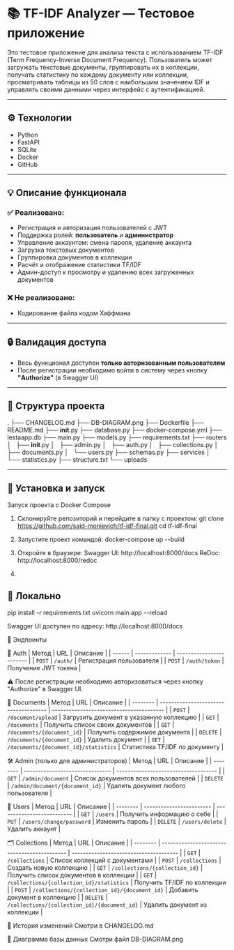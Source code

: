 # 📚 TF-IDF Analyzer — Тестовое приложение

Это тестовое приложение для анализа текста с использованием TF-IDF (Term Frequency-Inverse Document Frequency). Пользователь может загружать текстовые документы, группировать их в коллекции, получать статистику по каждому документу или коллекции, просматривать таблицы из 50 слов с наибольшим значением IDF и управлять своими данными через интерфейс с аутентификацией.

---

## ⚙️ Технологии

- Python
- FastAPI
- SQLite
- Docker
- GitHub

---

## 💡 Описание функционала

### ✅ Реализовано:
- Регистрация и авторизация пользователей с JWT
- Поддержка ролей: **пользователь** и **администратор**
- Управление аккаунтом: смена пароля, удаление аккаунта
- Загрузка текстовых документов
- Группировка документов в коллекции
- Расчёт и отображение статистики TF/IDF
- Админ-доступ к просмотру и удалению всех загруженных документов

### ❌ Не реализовано:
- Кодирование файла кодом Хаффмана

---

## 🔒 Валидация доступа

- Весь функционал доступен **только авторизованным пользователям**
- После регистрации необходимо войти в систему через кнопку **"Authorize"** (в Swagger UI)

---

## 📁 Структура проекта

.
├── CHANGELOG.md
├── DB-DIAGRAM.png
├── Dockerfile
├── README.md
├── __init__.py
├── database.py
├── docker-compose.yml
├── lestaapp.db
├── main.py
├── models.py
├── requirements.txt
├── routers
│   ├── __init__.py
│   ├── admin.py
│   ├── auth.py
│   ├── collections.py
│   ├── documents.py
│   └── users.py
├── schemas.py
├── services
│   └── statistics.py
├── structure.txt
└── uploads

---

## 🚀 Установка и запуск

Запуск проекта с Docker Compose
1. Склонируйте репозиторий и перейдите в папку с проектом:
    git clone https://github.com/said-monievich/tf-idf-final.git
    cd tf-idf-final

2. Запустите проект командой:
   docker-compose up --build

3. Откройте в браузере:
   Swagger UI: http://localhost:8000/docs
   ReDoc: http://localhost:8000/redoc

4. 

## 🚀 Локально

pip install -r requirements.txt
uvicorn main:app --reload

Swagger UI доступен по адресу:
http://localhost:8000/docs


📌 Эндпоинты

🔐 Auth
| Метод  | URL           | Описание                 |
| ------ | ------------- | ------------------------ |
| `POST` | `/auth/`      | Регистрация пользователя |
| `POST` | `/auth/token` | Получение JWT токена     |

⚠️ После регистрации необходимо авторизоваться через кнопку "Authorize" в Swagger UI.

📄 Documents
| Метод    | URL                                   | Описание                                 |
| -------- | ------------------------------------- | ---------------------------------------- |
| `POST`   | `/document/upload`                    | Загрузить документ в указанную коллекцию |
| `GET`    | `/documents`                          | Получить список своих документов         |
| `GET`    | `/documents/{document_id}`            | Получить содержимое документа            |
| `DELETE` | `/documents/{document_id}`            | Удалить документ                         |
| `GET`    | `/documents/{document_id}/statistics` | Статистика TF/IDF по документу           |

🛠 Admin (только для администраторов)
| Метод    | URL                             | Описание                             |
| -------- | ------------------------------- | ------------------------------------ |
| `GET`    | `/admin/document`               | Список документов всех пользователей |
| `DELETE` | `/admin/document/{document_id}` | Удалить документ любого пользователя |

👤 Users
| Метод    | URL                      | Описание                   |
| -------- | ------------------------ | -------------------------- |
| `GET`    | `/users`                 | Получить информацию о себе |
| `PUT`    | `/users/change/password` | Изменить пароль            |
| `DELETE` | `/users/delete`          | Удалить аккаунт            |

🗂 Collections
| Метод    | URL                                          | Описание                               |
| -------- | -------------------------------------------- | -------------------------------------- |
| `GET`    | `/collections`                               | Список коллекций с документами         |
| `POST`   | `/collections`                               | Создать новую коллекцию                |
| `GET`    | `/collections/{collection_id}`               | Получить список документов в коллекции |
| `GET`    | `/collections/{collection_id}/statistics`    | Получить TF/IDF по коллекции           |
| `POST`   | `/collections/{collection_id}/{document_id}` | Добавить документ в коллекцию          |
| `DELETE` | `/collections/{collection_id}/{document_id}` | Удалить документ из коллекции          |

📝 История изменений
Смотри в CHANGELOG.md

🧬 Диаграмма базы данных
Смотри файл DB-DIAGRAM.png
